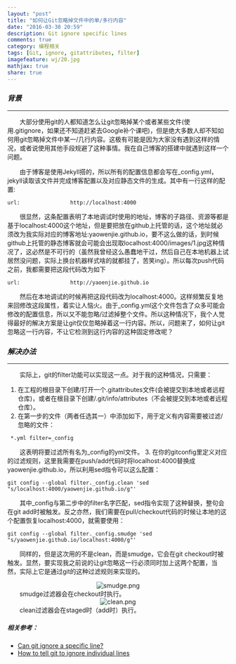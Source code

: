 ```yaml
---
layout: "post"
title: "如何让Git忽略掉文件中的单/多行内容"
date: "2016-03-30 20:59"
description: Git ignore specific lines
comments: true
category: 编程相关
tags: [Git, ignore, gitattributes, filter]
imagefeature: wj/20.jpg
mathjax: true
share: true
---
```

### ___背景___
____
&emsp;&emsp;大部分使用git的人都知道怎么让git忽略掉某个或者某些文件(使用.gitignore，如果还不知道赶紧去Google补个课吧)，但是绝大多数人却不知如何用git忽略掉文件中某一/几行内容。这极有可能是因为大家没有遇到这样的情况，或者说使用其他手段规避了这种事情。我在自己博客的搭建中就遇到这样一个问题。

<!--more-->
&emsp;&emsp;由于博客是使用Jekyll搭的，所以所有的配置信息都会写在_config.yml，jekyll读取该文件并完成博客配置以及对应静态文件的生成。其中有一行这样的配置:

```
url:       		    http://localhost:4000
```

&emsp;&emsp;很显然，这条配置表明了本地调试时使用的地址，博客的子路径、资源等都是基于localhost:4000这个地址，但是要把放在github上托管的话，这个地址就必须改为我实际对应的博客地址:yaowenjie.github.io，要不这么做的话，到时候github上托管的静态博客就会可能会出现取localhost:4000/images/1.jpg这种情况了，这必然是不可行的（虽然我曾经这么愚蠢地干过，然后自己在本地机器上试居然没问题，实际上换台机器样式啥的就都挂了，苦笑ing）。所以每次push代码之前，我都需要把这段代码改为如下

```
url:       		    http://yaoenjie.github.io
```

&emsp;&emsp;然后在本地调试的时候再把这段代码改为localhost:4000。这样频繁反复地来回修改这段属性，着实让人恼火。由于_config.yml这个文件包含了众多可能会修改的配置信息，所以又不能忽略/过滤掉整个文件。所以这种情况下，我个人觉得最好的解决方案是让git仅仅忽略掉着这一行内容。所以，问题来了，如何让git忽略这一行内容，不让它检测到这行内容的这种固定修改呢？

### ___解决办法___
____
&emsp;&emsp;实际上，git的filter功能可以实现这一点。对于我的这种情况，只需要：

1. 在工程的根目录下创建/打开一个.gitattributes文件(会被提交到本地或者远程仓库)，或者在根目录下创建/.git/info/attributes（不会被提交到本地或者远程仓库）。
2. 在第一步的文件（两者任选其一）中添加如下，用于定义有内容需要被过滤/忽略的文件：
```
 *.yml filter=_config
```
&emsp;&emsp;这表明将要过滤所有名为_config的yml文件。
3. 在你的gitconfig里定义对应的过滤规则，这里我需要在push/add代码时将localhost:4000替换成yaowenjie.github.io，所以利用sed指令可以这么配置：
```
git config --global filter._config.clean 'sed "s/localhost:4000/yaowenjie.github.io/g"'
```
&emsp;&emsp;其中_config与第二步中的filter名字匹配，sed指令实现了这种替换，整句会在git add时被触发。反之亦然，我们需要在pull/checkout代码的时候让本地的这个配置恢复localhost:4000，就需要使用：
```
git config --global filter._config.smudge 'sed "s/yaowenjie.github.io/localhost:4000/g"'
```
&emsp;&emsp;同样的，但是这次用的不是clean，而是smudge，它会在git checkout时被触发。显然，要实现我之前说的让git忽略这一行必须同时加上这两个配置，当然，实际上它是通过git的这种过滤规则来实现的。
<center><img class="center" src="{{ site.url }}/images/2016/smudge.png" alt="smudge.png"></center>
&emsp;&emsp;smudge过滤器会在checkout时执行。
<center><img class="center" src="{{ site.url }}/images/2016/clean.png" alt="clean.png"></center>
&emsp;&emsp;clean过滤器会在staged时（add时）执行。

##### 相关参考：
- [Can git ignore a specific line?](http://stackoverflow.com/questions/6557467/can-git-ignore-a-specific-line)
- [How to tell git to ignore individual lines](https://stackoverflow.com/questions/16244969/how-to-tell-git-to-ignore-individual-lines-i-e-gitignore-for-specific-lines-of)
